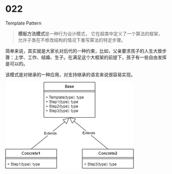 # 022

Template Pattern

>  **模板方法模式**是一种行为设计模式， 它在超类中定义了一个算法的框架， 允许子类在不修改结构的情况下重写算法的特定步骤。

简单来说，其实就是大家长对后代的一种约束，比如，父亲要求孩子的人生大致步骤：上学、工作、结婚、生子。在满足这个大框架的前提下，孩子有一些自由发挥是可以的。

该模式是对继承的一种应用，对支持继承的语言来说很容易实现。



![](templatepattern.drawio.png)

